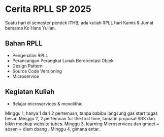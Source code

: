 # Cerita RPLL SP 2025

Suatu hari di semester pendek ITHB, ada kuliah RPLL hari Kamis & Jumat bersama Ko Hans Yulian.

## Bahan RPLL
- Pengenalan RPLL
- Perancangan Perangkat Lunak Berorientasi Objek
- Design Pattern
- Source Code Versioning
- Microservice

## Kegiatan Kuliah

- Belajar microservices & monolithic

Minggu 1, hanya 1 dari 2 pertemuan, tanpa babibu langsung gas start tugas besar. 
Minggu 2, 2 pertemuan for the first time, tamatin proposal SRS dan bikin mockup website tubes.
Minggu 3, learning Microservices dan gmeet + absen + diem doang .
Minggu 4, gimana entar.